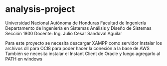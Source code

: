# analysis-project
Universidad Nacional Autónoma de Honduras
Facultad de Ingeniería
Departamento de Ingeniería en Sistemas
Análisis y Diseño de Sistemas 
Sección 1800
Docente: Ing. Julio Cesar Sandoval Aguilar


Para este proyecto se necesita descargar XAMPP como servidor 
Instalar los archivos dll para OCI8 para poder hacer la conexión a la base de AWS
También se necesita instalar el Instant Client de Oracle y luego agregarlo al PATH en windows
